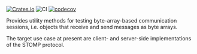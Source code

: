[![Crates.io](https://img.shields.io/crates/v/stomp-test-utils.svg)](https://crates.io/crates/stomp-test-utils)
![CI](https://github.com/herblet/stomp-test-utils/actions/workflows/build_with_coverage.yml/badge.svg)
[![codecov](https://codecov.io/gh/herblet/stomp-test-utils/branch/main/graph/badge.svg?token=2DKFJT5UZJ)](https://codecov.io/gh/herblet/stomp-test-utils)

Provides utility methods for testing byte-array-based communication sessions, i.e. objects that receive and send messages as byte arrays.

The target use case at present are client- and server-side implementations of the STOMP protocol.
